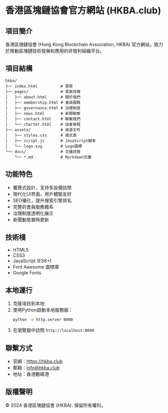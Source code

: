 # 香港區塊鏈協會官方網站 (HKBA.club)

## 項目簡介

香港區塊鏈協會 (Hong Kong Blockchain Association, HKBA) 官方網站，致力於推動區塊鏈技術發展和應用的非營利組織平台。

## 項目結構

```
hkba/
├── index.html          # 首頁
├── pages/              # 頁面目錄
│   ├── about.html      # 關於我們
│   ├── membership.html # 會員服務
│   ├── governance.html # 治理制度
│   ├── news.html       # 新聞動態
│   ├── contact.html    # 聯繫我們
│   └── charter.html    # 協會章程
├── assets/             # 資源文件
│   ├── styles.css      # 樣式表
│   ├── script.js       # JavaScript腳本
│   └── logo.svg        # Logo圖標
└── docs/               # 文檔目錄
    └── *.md            # Markdown文檔
```

## 功能特色

- 響應式設計，支持多設備訪問
- 現代化UI界面，用戶體驗友好
- SEO優化，提升搜索引擎排名
- 完整的會員服務體系
- 治理制度透明化展示
- 新聞動態實時更新

## 技術棧

- HTML5
- CSS3
- JavaScript (ES6+)
- Font Awesome 圖標庫
- Google Fonts

## 本地運行

1. 克隆項目到本地
2. 使用Python啟動本地服務器：
   ```bash
   python -m http.server 8000
   ```
3. 在瀏覽器中訪問 `http://localhost:8000`

## 聯繫方式

- 官網：https://hkba.club
- 郵箱：info@hkba.club
- 地址：香港數碼港

## 版權聲明

© 2024 香港區塊鏈協會 (HKBA). 保留所有權利。